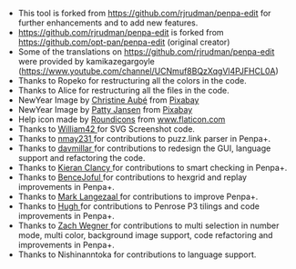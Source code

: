 * This tool is forked from https://github.com/rjrudman/penpa-edit for further enhancements and to add new features.
* https://github.com/rjrudman/penpa-edit is forked from https://github.com/opt-pan/penpa-edit (original creator)
* Some of the translations on https://github.com/rjrudman/penpa-edit were provided by kamikazegargoyle (https://www.youtube.com/channel/UCNmuf8BQzXqgVl4PJFHCL0A)
* Thanks to Ropeko for restructuring all the colors in the code.
* Thanks to Alice for restructuring all the files in the code.
* NewYear Image by <a href="https://pixabay.com/users/christy1-30666/?utm_source=link-attribution&amp;utm_medium=referral&amp;utm_campaign=image&amp;utm_content=102971">Christine Aubé</a> from <a href="https://pixabay.com/?utm_source=link-attribution&amp;utm_medium=referral&amp;utm_campaign=image&amp;utm_content=102971">Pixabay</a>
* NewYear Image by <a href="https://pixabay.com/users/pattyjansen-154933/?utm_source=link-attribution&amp;utm_medium=referral&amp;utm_campaign=image&amp;utm_content=586225">Patty Jansen</a> from <a href="https://pixabay.com/?utm_source=link-attribution&amp;utm_medium=referral&amp;utm_campaign=image&amp;utm_content=586225">Pixabay</a>
* Help icon made by <a href="https://www.flaticon.com/authors/roundicons" title="Roundicons">Roundicons</a> from <a href="https://www.flaticon.com/" title="Flaticon">www.flaticon.com</a>
* Thanks to <a href="https://github.com/william42"> William42 </a> for SVG Screenshot code.
* Thanks to <a href="https://github.com/nmay231"> nmay231 </a> for contributions to puzz.link parser in Penpa+.
* Thanks to <a href="https://thegriddle.net"> davmillar </a> for contributions to redesign the GUI, language support and refactoring the code.
* Thanks to <a href="https://github.com/kieranclancy"> Kieran Clancy </a> for contributions to smart checking in Penpa+.
* Thanks to <a href="https://github.com/BenceJoful"> BenceJoful </a> for contributions to hexgrid and replay improvements in Penpa+.
* Thanks to <a href="https://github.com/marknn3"> Mark Langezaal </a> for contributions to improve Penpa+.
* Thanks to <a href="https://github.com/blotwell"> Hugh </a> for contributions to Penrose P3 tilings and code improvements in Penpa+.
* Thanks to <a href="https://github.com/zwegner"> Zach Wegner </a> for contributions to multi selection in number mode, multi color, background image support, code refactoring and improvements in Penpa+.
* Thanks to Nishinanntoka for contributions to language support.